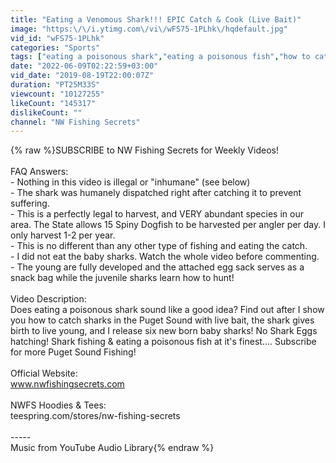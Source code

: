 ```yaml
---
title: "Eating a Venomous Shark!!! EPIC Catch & Cook (Live Bait)"
image: "https:\/\/i.ytimg.com\/vi\/wFS75-1PLhk\/hqdefault.jpg"
vid_id: "wFS75-1PLhk"
categories: "Sports"
tags: ["eating a poisonous shark","eating a poisonous fish","how to catch sharks"]
date: "2022-06-09T02:22:59+03:00"
vid_date: "2019-08-19T22:00:07Z"
duration: "PT25M33S"
viewcount: "10127255"
likeCount: "145317"
dislikeCount: ""
channel: "NW Fishing Secrets"
---
```

{% raw %}SUBSCRIBE to NW Fishing Secrets for Weekly Videos!<br /><br />FAQ Answers:<br />- Nothing in this video is illegal or &quot;inhumane&quot; (see below)<br />- The shark was humanely dispatched right after catching it to prevent suffering.<br />- This is a perfectly legal to harvest, and VERY abundant species in our area. The State allows 15 Spiny Dogfish to be harvested per angler per day. I only harvest 1-2 per year.<br />- This is no different than any other type of fishing and eating the catch.<br />- I did not eat the baby sharks. Watch the whole video before commenting.<br />- The young are fully developed and the attached egg sack serves as a snack bag while the juvenile sharks learn how to hunt!<br /><br />Video Description:<br />Does eating a poisonous shark sound like a good idea? Find out after I show you how to catch sharks in the Puget Sound with live bait, the shark gives birth to live young, and I release six new born baby sharks! No Shark Eggs hatching! Shark fishing &amp; eating a poisonous fish at it's finest.... Subscribe for more Puget Sound Fishing!<br /><br />Official Website:<br />www.nwfishingsecrets.com<br /><br />NWFS Hoodies &amp; Tees:<br />teespring.com/stores/nw-fishing-secrets<br /><br />-----<br />Music from YouTube Audio Library{% endraw %}
